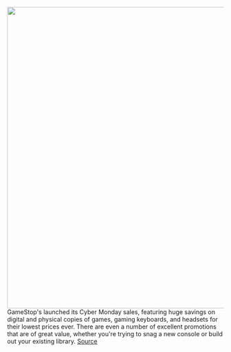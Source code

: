 <img src='https://cdn.vox-cdn.com/thumbor/WbaKUYWhwIrYY4MsJ3enrUu7DdE=/0x0:1920x931/1200x800/filters:focal(807x313:1113x619)/cdn.vox-cdn.com/uploads/chorus_image/image/70187617/15c18a4b_33b8_437e_92c0_945eb4c6b82f.0.jpg' width='700px' /><br/>
GameStop's launched its Cyber Monday sales, featuring huge savings on digital and physical copies of games, gaming keyboards, and headsets for their lowest prices ever. There are even a number of excellent promotions that are of great value, whether you're trying to snag a new console or build out your existing library.
<a href='https://www.theverge.com/22796306/gamestop-black-friday-2021-deals-games-gaming-cyber-monday'> Source <a/>